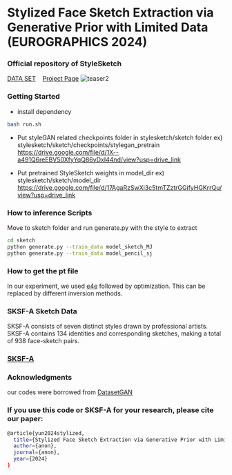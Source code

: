 # Stylized Face Sketch Extraction via Generative Prior with Limited Data (EUROGRAPHICS 2024)

### Official repository of StyleSketch
[DATA SET](https://github.com/kwanyun/SKSF-A) &nbsp;&nbsp; [Project Page]()
![teaser2](https://github.com/kwanyun/StyleSketch/assets/68629563/e5368677-fbd4-4942-9385-ed7cc14de603)

### Getting Started
* install dependency
```bash
bash run.sh
```
* Put styleGAN related checkpoints folder in stylesketch/sketch folder
  ex) stylesketch/sketch/checkpoints/stylegan_pretrain
  https://drive.google.com/file/d/1X--a491Q6reEBV50XfyYqQ86yDxI44nd/view?usp=drive_link



* Put pretrained StyleSketch weights in model_dir
  ex) stylesketch/sketch/model_dir
  https://drive.google.com/file/d/17AgaRzSwXi3c5tmTZztrGGifyHGKrrQu/view?usp=drive_link


### How to inference Scripts
Move to sketch folder and run generate.py with the style to extract
```bash
cd sketch
python generate.py --train_data model_sketch_MJ
python generate.py --train_data model_pencil_sj
```
### How to get the pt file
In our experiment, we used [e4e](https://github.com/omertov/encoder4editing) followed by optimization. This can be replaced by different inversion methods.


### SKSF-A Sketch Data
SKSF-A consists of seven distinct styles drawn by professional artists. SKSF-A contains 134 identities and corresponding sketches, making a total of 938 face-sketch pairs.

### [SKSF-A](https://github.com/kwanyun/SKSF-A)

### Acknowledgments
our codes were borrowed from [DatasetGAN](https://github.com/nv-tlabs/datasetGAN_release)

### If you use this code or SKSF-A for your research, please cite our paper:
```bash
@article{yun2024stylized,
  title={Stylized Face Sketch Extraction via Generative Prior with Limited Data},
  author={anon},
  journal={anon},
  year={2024}
}
```
